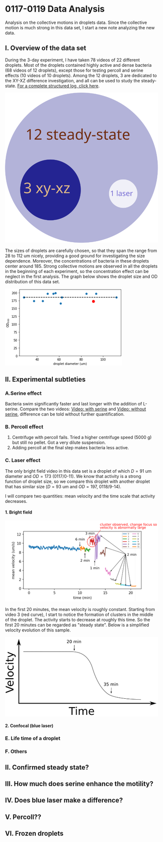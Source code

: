 # 0117-0119 Data Analysis

Analysis on the collective motions in droplets data. Since the collective motion is much strong in this data set, I start a new note analyzing the new data.

## I. Overview of the data set

During the 3-day experiment, I have taken 78 videos of 22 different droplets. Most of the droplets contained highly active and dense bacteria (68 videos of 12 droplets), except those for testing percoll and serine effects (10 videos of 10 droplets). Among the 12 droplets, 3 are dedicated to the XY-XZ difference investigation, and all can be used to study the steady-state. [For a complete structured log, click here](Data\structured_log\structured_log.ods).

![exp dist](../images/2022/01/exp-dist.svg)

The sizes of droplets are carefully chosen, so that they span the range from 28 to 112 um nicely, providing a good ground for investigating the size dependence. Moreover, the concentrations of bacteria in these droplets center around 185. Strong collective motions are observed in all the droplets in the beginning of each experiment, so the concentration effect can be neglect in the first analysis. The graph below shows the droplet size and OD distribution of this data set.

![droplet size and OD distribution](../images/2022/01/droplet-size-and-od-distribution.png)

## II. Experimental subtleties

### A.Serine effect

Bacteria swim significantly faster and last longer with the addition of L-serine. Compare the two videos: [Video: with serine](https://drive.google.com/open?id=13AmyeAelieYmGZzB1sTbPr1HU4LrCKRJ&authuser=liux3141%40umn.edu&usp=drive_fs) and [Video: without serine](https://drive.google.com/open?id=1S35GxkcylCAK8tRshJNpPtZJlCH9gpmc&authuser=liux3141%40umn.edu&usp=drive_fs), difference can be told without further quantification.

### B. Percoll effect

1. Centrifuge with percoll fails. Tried a higher centrifuge speed (5000 g) but still no pellet. Got a very dilute suspension.
2. Adding percoll at the final step makes bacteria less active.

### C. Laser effect

The only bright field video in this data set is a droplet of which $D=91$ um diameter and $OD=173$ (0117/0-11). We know that activity is a strong function of droplet size, so we compare this droplet with another droplet that has similar size ($D=93$ um and $OD=197$, 0118/9-14).

I will compare two quantities: mean velocity and the time scale that activity decreases.

#### 1. Bright field

![0117 mean velocity evolution](../images/2022/01/0117-mean-velocity-evolution.png)

In the first 20 minutes, the mean velocity is roughly constant. Starting from video 3 (red curve), I start to notice the formation of clusters in the middle of the droplet. The activity starts to decrease at roughly this time. So the first 20 minutes can be regarded as "steady state". Below is a simplified velocity evolution of this sample.

![simplified velocity evolution](../images/2022/01/simplified-velocity-evolution.png)

#### 2. Confocal (blue laser)



### E. Life time of a droplet

### F. Others

## II. Confirmed steady state?

## III. How much does serine enhance the motility?

## IV. Does blue laser make a difference?

## V. Percoll??

## VI. Frozen droplets
